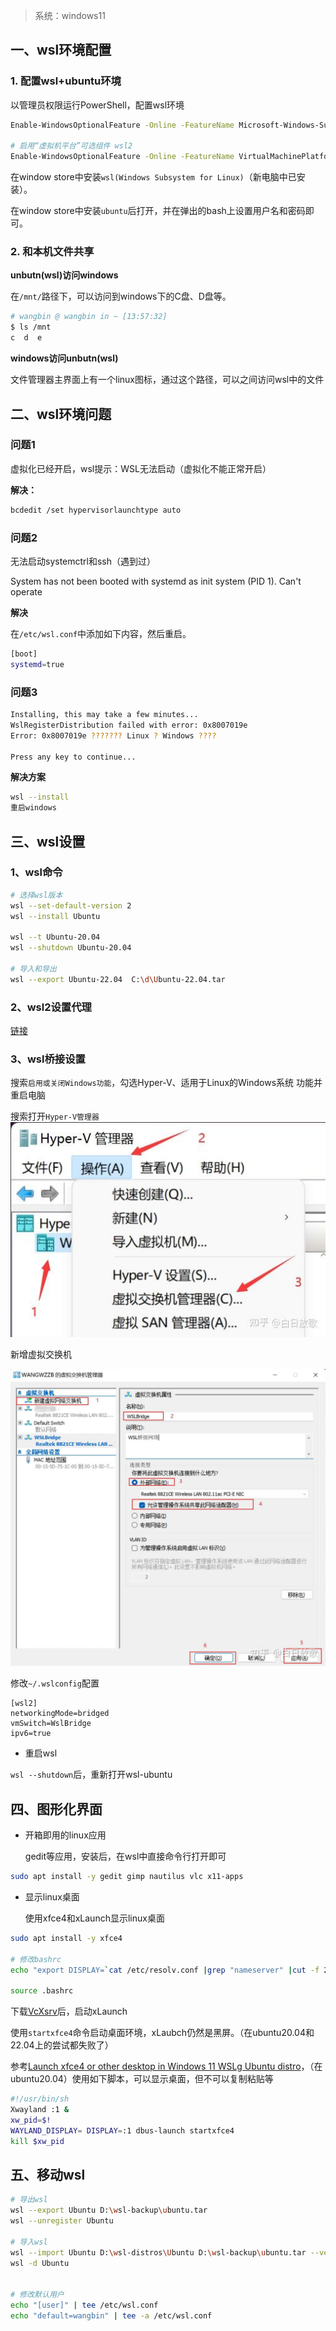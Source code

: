 > 系统：windows11

## 一、wsl环境配置

### 1. 配置wsl+ubuntu环境

以管理员权限运行PowerShell，配置wsl环境

```bash
Enable-WindowsOptionalFeature -Online -FeatureName Microsoft-Windows-Subsystem-Linux

# 启用“虚拟机平台”可选组件 wsl2
Enable-WindowsOptionalFeature -Online -FeatureName VirtualMachinePlatform
```

在window store中安装```wsl(Windows Subsystem for Linux)```（新电脑中已安装）。

在window store中安装```ubuntu```后打开，并在弹出的bash上设置用户名和密码即可。

### 2. 和本机文件共享

**unbutn(wsl)访问windows**

在```/mnt/```路径下，可以访问到windows下的C盘、D盘等。

```bash
# wangbin @ wangbin in ~ [13:57:32]
$ ls /mnt
c  d  e
```

**windows访问unbutn(wsl)**

文件管理器主界面上有一个linux图标，通过这个路径，可以之间访问wsl中的文件

## 二、wsl环境问题

### **问题1**

虚拟化已经开启，wsl提示：WSL无法启动（虚拟化不能正常开启）

**解决：**

```bash
bcdedit /set hypervisorlaunchtype auto
```

### **问题2**

无法启动systemctrl和ssh（遇到过）

 System has not been booted with systemd as init system (PID 1). Can't operate

**解决**

在```/etc/wsl.conf```中添加如下内容，然后重启。

```bash
[boot]
systemd=true
```

### **问题3**

```bash
Installing, this may take a few minutes...
WslRegisterDistribution failed with error: 0x8007019e
Error: 0x8007019e ??????? Linux ? Windows ????

Press any key to continue...
```

**解决方案**

```bash
wsl --install
重启windows
```

## 三、wsl设置

### 1、wsl命令

```bash
# 选择wsl版本
wsl --set-default-version 2
wsl --install Ubuntu

wsl --t Ubuntu-20.04
wsl --shutdown Ubuntu-20.04

# 导入和导出
wsl --export Ubuntu-22.04  C:\d\Ubuntu-22.04.tar
```

### 2、wsl2设置代理

  [链接](./r02.network/05.使用代理.md)

### 3、wsl桥接设置

搜索```启用或关闭Windows功能```，勾选Hyper-V、适用于Linux的Windows系统 功能并重启电脑

搜索打开```Hyper-V管理器```
![alt text](./img/wsl_1.png)

新增虚拟交换机

![alt text](./img/wsl_2.png)

修改```~/.wslconfig```配置

```
[wsl2]
networkingMode=bridged
vmSwitch=WslBridge
ipv6=true
```

+ 重启wsl

```wsl --shutdown```后，重新打开wsl-ubuntu

## 四、图形化界面

+ 开箱即用的linux应用

  gedit等应用，安装后，在wsl中直接命令行打开即可

```bash
sudo apt install -y gedit gimp nautilus vlc x11-apps
```

+ 显示linux桌面

  使用xfce4和xLaunch显示linux桌面

```bash
sudo apt install -y xfce4

# 修改bashrc
echo "export DISPLAY=`cat /etc/resolv.conf |grep "nameserver" |cut -f 2 -d " "`:0" >> .bashrc

source .bashrc
```

下载[VcXsrv](https://sourceforge.net/projects/vcxsrv/)后，启动xLaunch

使用```startxfce4```命令启动桌面环境，xLaubch仍然是黑屏。（在ubuntu20.04和22.04上的尝试都失败了）

参考[Launch xfce4 or other desktop in Windows 11 WSLg Ubuntu distro](https://askubuntu.com/questions/1385703/launch-xfce4-or-other-desktop-in-windows-11-wslg-ubuntu-distro)，（在ubuntu20.04）使用如下脚本，可以显示桌面，但不可以复制粘贴等

```bash
#!/usr/bin/sh
Xwayland :1 &
xw_pid=$!
WAYLAND_DISPLAY= DISPLAY=:1 dbus-launch startxfce4
kill $xw_pid
```

## 五、移动wsl

```bash
# 导出wsl
wsl --export Ubuntu D:\wsl-backup\ubuntu.tar
wsl --unregister Ubuntu

# 导入wsl
wsl --import Ubuntu D:\wsl-distros\Ubuntu D:\wsl-backup\ubuntu.tar --version 2
wsl -d Ubuntu


# 修改默认用户
echo "[user]" | tee /etc/wsl.conf
echo "default=wangbin" | tee -a /etc/wsl.conf
```